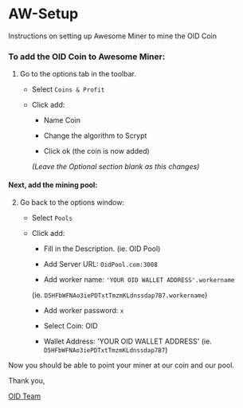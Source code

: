 # AW-Setup
Instructions on setting up Awesome Miner to mine the OID Coin

### To add the OID Coin to Awesome Miner:
1) Go to the options tab in the toolbar.

    * Select `Coins & Profit`

    * Click add:
  
      * Name Coin
    
      * Change the algorithm to Scrypt
    
      * Click ok (the coin is now added)
    
      *(Leave the Optional section blank as this changes)*
    
#### Next, add the mining pool:

2) Go back to the options window:

    * Select `Pools`
    
    * Click add:
    
      * Fill in the Description. (ie. OID Pool)
      
      * Add Server URL:  `OidPool.com:3008`
      
      * Add worker name:  `'YOUR OID WALLET ADDRESS'.workername` 
      
      (ie. `D5HFbWFNAo3iePDTxtTmzmKLdnssdap7B7.workername`)
      
      * Add worker password:  `x`
      
      * Select Coin:  OID
      
      * Wallet Address:  'YOUR OID WALLET ADDRESS' (ie. `D5HFbWFNAo3iePDTxtTmzmKLdnssdap7B7`)
      
Now you should be able to point your miner at our coin and our pool.

Thank you,

[OID Team](https://oid.life/)

